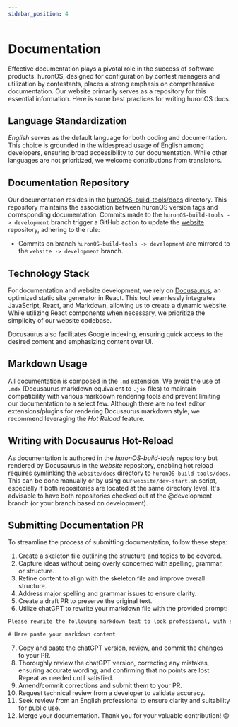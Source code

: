 ```yaml
---
sidebar_position: 4
---
```


# Documentation

Effective documentation plays a pivotal role in the success of software products. huronOS, designed for configuration by contest managers and utilization by contestants, places a strong emphasis on comprehensive documentation. Our website primarily serves as a repository for this essential information.
Here is some best practices for writing huronOS docs.

## Language Standardization

*English* serves as the default language for both coding and documentation. This choice is grounded in the widespread usage of English among developers, ensuring broad accessibility to our documentation. While other languages are not prioritized, we welcome contributions from translators.

## Documentation Repository

Our documentation resides in the [huronOS-build-tools/docs](https://github.com/equetzal/huronOS-build-tools/docs) directory. This repository maintains the association between huronOS version tags and corresponding documentation. Commits made to the `huronOS-build-tools -> development` branch trigger a GitHub action to update the [website](https://github.com/huronOS/website) repository, adhering to the rule:
- Commits on branch `huronOS-build-tools -> development` are mirrored to the `website -> development` branch.

## Technology Stack

For documentation and website development, we rely on [Docusaurus](https://docusaurus.io), an optimized static site generator in React. This tool seamlessly integrates JavaScript, React, and Markdown, allowing us to create a dynamic website. While utilizing React components when necessary, we prioritize the simplicity of our website codebase.

Docusaurus also facilitates Google indexing, ensuring quick access to the desired content and emphasizing content over UI.

## Markdown Usage

All documentation is composed in the `.md` extension. We avoid the use of `.mdx` (Docusaurus markdown equivalent to `.jsx` files) to maintain compatibility with various markdown rendering tools and prevent limiting our documentation to a select few. Although there are no text editor extensions/plugins for rendering Docusaurus markdown style, we recommend leveraging the *Hot Reload* feature.

## Writing with Docusaurus Hot-Reload

As documentation is authored in the *huronOS-build-tools* repository but rendered by Docusaurus in the *website* repository, enabling hot reload requires symlinking the `website/docs` directory to `huronOS-build-tools/docs`. This can be done manually or by using our `website/dev-start.sh` script, especially if both repositories are located at the same directory level. It's advisable to have both repositories checked out at the @development branch (or your branch based on development).

## Submitting Documentation PR

To streamline the process of submitting documentation, follow these steps:
1. Create a skeleton file outlining the structure and topics to be covered.
2. Capture ideas without being overly concerned with spelling, grammar, or structure.
3. Refine content to align with the skeleton file and improve overall structure.
4. Address major spelling and grammar issues to ensure clarity.
5. Create a draft PR to preserve the original text.
6. Utilize chatGPT to rewrite your markdown file with the provided prompt:
```txt
Please rewrite the following markdown text to look professional, with software terminology, good grammar and oriented to technically skilled people. Make sure to do not delete the links, images, nor changing the titles and keep the tables format. Properly escape triple backtick codeblocks with 4 backticks. Please, output the rewrite in markdown format in a codeblock so that I can just copy it. Remember to spell "huronOS" as-is, case sensitive.

# Here paste your markdown content
```
7. Copy and paste the chatGPT version, review, and commit the changes to your PR.
8. Thoroughly review the chatGPT version, correcting any mistakes, ensuring accurate wording, and confirming that no points are lost. Repeat as needed until satisfied.
9. Amend/commit corrections and submit them to your PR.
10. Request technical review from a developer to validate accuracy.
11. Seek review from an English professional to ensure clarity and suitability for public use.
12. Merge your documentation. Thank you for your valuable contribution! 😊
